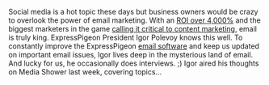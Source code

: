 
Social media is a hot topic these days but business owners would be
crazy to overlook the power of email marketing. With an [ROI over
4,000%](http://expresspigeon.com/blog/2014/01/06/email-marketing-statistics-2014/)
and the biggest marketers in the game [calling it critical to content
marketing](http://expresspigeon.com/blog/2014/05/08/content-marketing-email-esps-the-future-of-marketing-with-andy-crestodina/),
email is truly king. ExpressPigeon President Igor Polevoy knows this
well. To constantly improve the ExpressPigeon [email
software](http://expresspigeon.com) and keep us updated on important
email issues, Igor lives deep in the mysterious land of email. And lucky
for us, he occasionally does interviews. ;) Igor aired his thoughts on
Media Shower last week, covering topics...